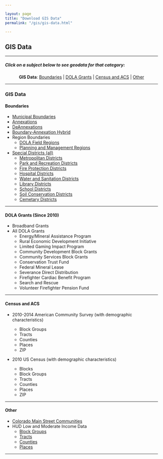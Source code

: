 ```yaml
---

layout: page
title: "Download GIS Data"
permalink: "/gis/gis-data.html"

---
```


## GIS Data

- - -

##### Click on a subject below to see geodata for that category:

<div style="text-align: center;" markdown="1">

**GIS Data**:  [Boundaries](#boundaries) \| [DOLA Grants](#dola-grants-since-2010) \| [Census and ACS](#census-and-acs) \| [Other](#other)

</div>

-----

### GIS Data

#### Boundaries

- [Municipal Boundaries](https://console.cloud.google.com/m/cloudstorage/b/co-publicdata/o/MuniBounds.zip)
- [Annexations](https://console.cloud.google.com/m/cloudstorage/b/co-publicdata/o/Annexations.zip)
- [DeAnnexations](https://console.cloud.google.com/m/cloudstorage/b/co-publicdata/o/DeAnnexations.zip)
- [Boundary-Annexation Hybrid](https://console.cloud.google.com/m/cloudstorage/b/co-publicdata/o/Web_Annexations.zip)
- Region Boundaries
  - [DOLA Field Regions](https://console.cloud.google.com/m/cloudstorage/b/co-publicdata/o/Field_Regions.zip)
  - [Planning and Management Regions](https://console.cloud.google.com/m/cloudstorage/b/co-publicdata/o/Planning_Regions.zip)
- [Special Districts (all)](https://console.cloud.google.com/m/cloudstorage/b/co-publicdata/o/dlall.zip)
  - [Metropolitan Districts](https://console.cloud.google.com/m/cloudstorage/b/co-publicdata/o/dlmetro.zip)
  - [Park and Recreation Districts](https://console.cloud.google.com/m/cloudstorage/b/co-publicdata/o/dlpark.zip)
  - [Fire Protection Districts](https://console.cloud.google.com/m/cloudstorage/b/co-publicdata/o/dlfire.zip)
  - [Hospital Districts](https://console.cloud.google.com/m/cloudstorage/b/co-publicdata/o/dlhospital.zip)
  - [Water and Sanitation Districts](https://console.cloud.google.com/m/cloudstorage/b/co-publicdata/o/dlwatersan.zip)
  - [Library Districts](https://console.cloud.google.com/m/cloudstorage/b/co-publicdata/o/dllibrary.zip)
  - [School Districts](https://console.cloud.google.com/m/cloudstorage/b/co-publicdata/o/dlschool.zip)
  - [Soil Conservation Districts](https://console.cloud.google.com/m/cloudstorage/b/co-publicdata/o/dlsoil.zip)
  - [Cemetary Districts](https://console.cloud.google.com/m/cloudstorage/b/co-publicdata/o/dlcemetary.zip)

----

#### DOLA Grants (Since 2010)

- Broadband Grants
- All DOLA Grants
  - Energy/Mineral Assistance Program
  - Rural Economic Development Initiative
  - Limited Gaming Impact Program
  - Community Development Block Grants
  - Community Services Block Grants
  - Conservation Trust Fund
  - Federal Mineral Lease
  - Severance Direct Distribution
  - Firefighter Cardiac Benefit Program
  - Search and Rescue
  - Volunteer Firefighter Pension Fund
  
----

#### Census and ACS

- 2010-2014 American Community Survey (with demographic characteristics)
  - Block Groups
  - Tracts
  - Counties
  - Places
  - ZIP

- 2010 US Census (with demographic characteristics)
  - Blocks
  - Block Groups
  - Tracts
  - Counties
  - Places
  - ZIP

----

#### Other

- [Colorado Main Street Communities](https://console.cloud.google.com/m/cloudstorage/b/co-publicdata/o/CO_Main_Street.zip)
- HUD Low and Moderate Income Data
  - [Block Groups](https://console.cloud.google.com/m/cloudstorage/b/co-publicdata/o/lm_bg.zip)
  - [Tracts](https://console.cloud.google.com/m/cloudstorage/b/co-publicdata/o/lm_tr.zip)
  - [Counties](https://console.cloud.google.com/m/cloudstorage/b/co-publicdata/o/lm_cnty.zip)
  - [Places](https://console.cloud.google.com/m/cloudstorage/b/co-publicdata/o/lm_pl.zip)

----

